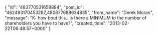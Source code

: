  {
   "id": "483770531658884",
   "post_id": "462493170453287_480677688634835",
   "from_name": "Derek Moran",
   "message": "K- how bout this.. is there a MINIMUM to the number of shareholders you have to have?",
   "created_time": "2013-02-22T06:48:57+0000"
 }
